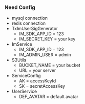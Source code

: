 
### Need Config

- mysql connection
- redis connection
- TxImUserSigGenerator
    - IM_SDK_APP_ID = 123
    - IM_SECRET_KEY = your key
- ImService
    - IM_SDK_APP_ID = 123
    - IM_ADMIN_USER = admin
- S3Utils
    - BUCKET_NAME = your bucket
    - URL = your server
- ServiceConfig
    - AK = accessKeyId
    - SK = secretAccessKey
- UserService
    - DEF_AVATAR = default avatar